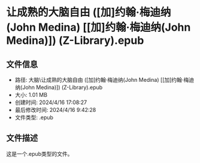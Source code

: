 ﻿# 让成熟的大脑自由 ([加]约翰·梅迪纳(John Medina) [[加]约翰·梅迪纳(John Medina)]) (Z-Library).epub

## 文件信息
- 路径: 大脑\让成熟的大脑自由 ([加]约翰·梅迪纳(John Medina) [[加]约翰·梅迪纳(John Medina)]) (Z-Library).epub
- 大小: 1.01 MB
- 创建时间: 2024/4/16 17:08:27
- 最后修改时间: 2024/4/16 9:42:28
- 文件类型: .epub

## 文件描述
这是一个.epub类型的文件。

